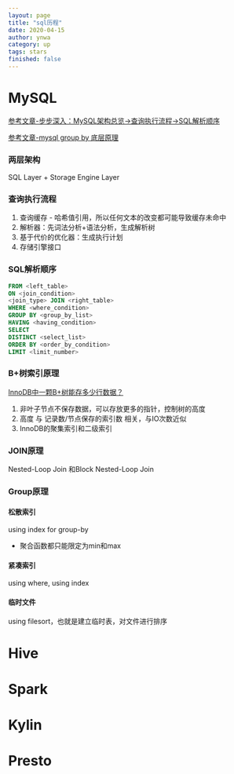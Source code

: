 ```yaml
---
layout: page
title: "sql历程"
date: 2020-04-15
author: ynwa
category: up
tags: stars
finished: false
---
```




# MySQL

[参考文章-步步深入：MySQL架构总览->查询执行流程->SQL解析顺序](https://www.cnblogs.com/annsshadow/p/5037667.html)

[参考文章-mysql group by 底层原理](https://www.cnblogs.com/pc-boke/articles/9916594.html)

### 两层架构

SQL Layer + Storage Engine Layer 

### 查询执行流程

1. 查询缓存 - 哈希值引用，所以任何文本的改变都可能导致缓存未命中
2. 解析器：先词法分析+语法分析，生成解析树
3. 基于代价的优化器：生成执行计划
4. 存储引擎接口

### SQL解析顺序

```sql
FROM <left_table>
ON <join_condition>
<join_type> JOIN <right_table>
WHERE <where_condition>
GROUP BY <group_by_list>
HAVING <having_condition>
SELECT 
DISTINCT <select_list>
ORDER BY <order_by_condition>
LIMIT <limit_number>
```

### B+树索引原理

[InnoDB中一颗B+树能存多少行数据？](https://www.jianshu.com/p/3578beed5a68)

1. 非叶子节点不保存数据，可以存放更多的指针，控制树的高度
2. 高度 与 记录数/节点保存的索引数 相关，与IO次数近似
3. InnoDB的聚集索引和二级索引

### JOIN原理

Nested-Loop Join 和Block Nested-Loop Join

### Group原理

#### 松散索引

using index for group-by

- 聚合函数都只能限定为min和max

#### 紧凑索引

using where, using index

#### 临时文件

using filesort，也就是建立临时表，对文件进行排序



# Hive



# Spark





# Kylin



# Presto

